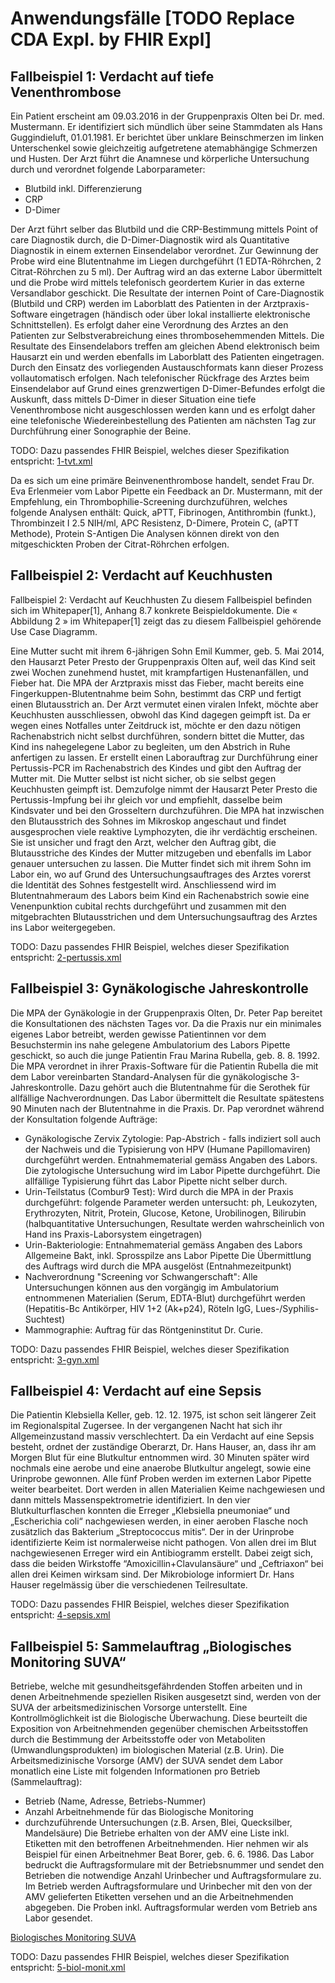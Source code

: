 # Anwendungsfälle [TODO Replace CDA Expl. by FHIR Expl]

## Fallbeispiel 1: Verdacht auf tiefe Venenthrombose

Ein Patient erscheint am 09.03.2016 in der Gruppenpraxis Olten bei Dr. med. Mustermann. Er identifiziert sich mündlich über seine Stammdaten als Hans Guggindieluft, 01.01.1981. Er berichtet über unklare Beinschmerzen im linken Unterschenkel sowie gleichzeitig aufgetretene atemabhängige Schmerzen und Husten. Der Arzt führt die Anamnese und körperliche Untersuchung durch und verordnet folgende Laborparameter:

* Blutbild inkl. Differenzierung
* CRP
* D-Dimer

Der Arzt führt selber das Blutbild und die CRP-Bestimmung mittels Point of care Diagnostik durch, die D-Dimer-Diagnostik wird als Quantitative Diagnostik in einem externen Einsendelabor verordnet. Zur Gewinnung der Probe wird eine Blutentnahme im Liegen durchgeführt (1 EDTA-Röhrchen, 2 Citrat-Röhrchen zu 5 ml). Der Auftrag wird an das externe Labor übermittelt und die Probe wird mittels telefonisch geordertem Kurier in das externe Versandlabor geschickt. Die Resultate der internen Point of Care-Diagnostik (Blutbild und CRP) werden im Laborblatt des Patienten in der Arztpraxis-Software eingetragen (händisch oder über lokal installierte elektronische Schnittstellen). Es erfolgt daher eine Verordnung des Arztes an den Patienten zur Selbstverabreichung eines thrombosehemmenden Mittels.
Die Resultate des Einsendelabors treffen am gleichen Abend elektronisch beim Hausarzt ein und werden ebenfalls im Laborblatt des Patienten eingetragen. Durch den Einsatz des vorliegenden Austauschformats kann dieser Prozess vollautomatisch erfolgen. Nach telefonischer Rückfrage des Arztes beim Einsendelabor auf Grund eines grenzwertigen D-Dimer-Befundes erfolgt die Auskunft, dass mittels D-Dimer in dieser Situation eine tiefe Venenthrombose nicht ausgeschlossen werden kann und es erfolgt daher eine telefonische Wiedereinbestellung des Patienten am nächsten Tag zur Durchführung einer Sonographie der Beine.

TODO: Dazu passendes FHIR Beispiel, welches dieser Spezifikation entspricht:
[1-tvt.xml](https://svn.code.sf.net/p/hl7ch/code/trunk/projects/eHealthSuisse/eLaborauftrag/v1.0/FHIR-1_VerdachtAufTiefeVenenthrombose.xml)

Da es sich um eine primäre Beinvenenthrombose handelt, sendet Frau Dr. Eva Erlenmeier vom Labor Pipette ein Feedback an Dr. Mustermann, mit der Empfehlung, ein Thrombophilie-Screening durchzuführen, welches folgende Analysen enthält:
Quick, aPTT, Fibrinogen, Antithrombin (funkt.), Thrombinzeit I 2.5 NIH/ml, APC Resistenz, D-Dimere, Protein C, (aPTT Methode), Protein S-Antigen
Die Analysen können direkt von den mitgeschickten Proben der Citrat-Röhrchen erfolgen.

## Fallbeispiel 2: Verdacht auf Keuchhusten

Fallbeispiel 2: Verdacht auf Keuchhusten
Zu diesem Fallbeispiel befinden sich im Whitepaper[1], Anhang 8.7 konkrete Beispieldokumente. Die « Abbildung 2 » im Whitepaper[1] zeigt das zu diesem Fallbeispiel gehörende Use Case Diagramm.

Eine Mutter sucht mit ihrem 6-jährigen Sohn Emil Kummer, geb. 5. Mai 2014, den Hausarzt Peter Presto der Gruppenpraxis Olten auf, weil das Kind seit zwei Wochen zunehmend hustet, mit krampfartigen Hustenanfällen, und Fieber hat. Die MPA der Arztpraxis misst das Fieber, macht bereits eine Fingerkuppen-Blutentnahme beim Sohn, bestimmt das CRP und fertigt einen Blutausstrich an. Der Arzt vermutet einen viralen Infekt, möchte aber Keuchhusten ausschliessen, obwohl das Kind dagegen geimpft ist. Da er wegen eines Notfalles unter Zeitdruck ist, möchte er den dazu nötigen Rachenabstrich nicht selbst durchführen, sondern bittet die Mutter, das Kind ins nahegelegene Labor zu begleiten, um den Abstrich in Ruhe anfertigen zu lassen.
Er erstellt einen Laborauftrag zur Durchführung einer Pertussis-PCR im Rachenabstrich des Kindes und gibt den Auftrag der Mutter mit. Die Mutter selbst ist nicht sicher, ob sie selbst gegen Keuchhusten geimpft ist. Demzufolge nimmt der Hausarzt Peter Presto die Pertussis-Impfung bei ihr gleich vor und empfiehlt, dasselbe beim Kindsvater und bei den Grosseltern durchzuführen. Die MPA hat inzwischen den Blutausstrich des Sohnes im Mikroskop angeschaut und findet ausgesprochen viele reaktive Lymphozyten, die ihr verdächtig erscheinen. Sie ist unsicher und fragt den Arzt, welcher den Auftrag gibt, die Blutausstriche des Kindes der Mutter mitzugeben und ebenfalls im Labor genauer untersuchen zu lassen.
Die Mutter findet sich mit ihrem Sohn im Labor ein, wo auf Grund des Untersuchungsauftrages des Arztes vorerst die Identität des Sohnes festgestellt wird. Anschliessend wird im Blutentnahmeraum des Labors beim Kind ein Rachenabstrich sowie eine Venenpunktion cubital rechts durchgeführt und zusammen mit den mitgebrachten Blutausstrichen und dem Untersuchungsauftrag des Arztes ins Labor weitergegeben.

TODO: Dazu passendes FHIR Beispiel, welches dieser Spezifikation entspricht:
[2-pertussis.xml](https://svn.code.sf.net/p/hl7ch/code/trunk/projects/eHealthSuisse/eLaborauftrag/v1.0/FHIR-2_Keuchhusten.xml)

## Fallbeispiel 3: Gynäkologische Jahreskontrolle

Die MPA der Gynäkologie in der Gruppenpraxis Olten, Dr. Peter Pap bereitet die Konsultationen des nächsten Tages vor. Da die Praxis nur ein minimales eigenes Labor betreibt, werden gewisse Patientinnen vor dem Besuchstermin ins nahe gelegene Ambulatorium des Labors Pipette geschickt, so auch die junge Patientin Frau Marina Rubella, geb. 8. 8. 1992. Die MPA verordnet in ihrer Praxis-Software für die Patientin Rubella die mit dem Labor vereinbarten Standard-Analysen für die gynäkologische 3-Jahreskontrolle. Dazu gehört auch die Blutentnahme für die Serothek für allfällige Nachverordnungen.
Das Labor übermittelt die Resultate spätestens 90 Minuten nach der Blutentnahme in die Praxis. Dr. Pap verordnet während der Konsultation folgende Aufträge:

* Gynäkologische Zervix Zytologie: Pap-Abstrich - falls indiziert soll auch der Nachweis und die Typisierung von HPV (Humane Papillomaviren) durchgeführt werden.
 Entnahmematerial gemäss Angaben des Labors.
 Die zytologische Untersuchung wird im Labor Pipette durchgeführt. Die allfällige Typisierung führt das Labor Pipette nicht selber durch.
* Urin-Teilstatus (Combur9 Test): Wird durch die MPA in der Praxis durchgeführt: folgende Parameter werden untersucht: ph, Leukozyten, Erythrozyten, Nitrit, Protein, Glucose, Ketone, Urobilinogen, Bilirubin (halbquantitative Untersuchungen, Resultate werden wahrscheinlich von Hand ins Praxis-Laborsystem eingetragen)
* Urin-Bakteriologie: Entnahmematerial gemäss Angaben des Labors
Allgemeine Bakt, inkl. Sprosspilze ans Labor Pipette
Die Übermittlung des Auftrags wird durch die MPA ausgelöst (Entnahmezeitpunkt)
* Nachverordnung "Screening vor Schwangerschaft": Alle Untersuchungen können aus den vorgängig im Ambulatorium entnommenen Materialien (Serum, EDTA-Blut) durchgeführt werden (Hepatitis-Bc Antikörper, HIV 1+2 (Ak+p24), Röteln IgG, Lues-/Syphilis-Suchtest)
* Mammographie: Auftrag für das Röntgeninstitut Dr. Curie.

TODO: Dazu passendes FHIR Beispiel, welches dieser Spezifikation entspricht:
[3-gyn.xml](https://svn.code.sf.net/p/hl7ch/code/trunk/projects/eHealthSuisse/eLaborauftrag/v1.0/FHIR-3_GynaekolJahreskontrolle.xml)

## Fallbeispiel 4: Verdacht auf eine Sepsis

Die Patientin Klebsiella Keller, geb. 12. 12. 1975, ist schon seit längerer Zeit im Regionalspital Zugersee. In der vergangenen Nacht hat sich ihr Allgemeinzustand massiv verschlechtert. Da ein Verdacht auf eine Sepsis besteht, ordnet der zuständige Oberarzt, Dr. Hans Hauser, an, dass ihr  am Morgen Blut für eine Blutkultur entnommen wird. 30 Minuten später wird nochmals eine aerobe und eine anaerobe Blutkultur angelegt, sowie eine Urinprobe gewonnen.
Alle fünf Proben werden im externen Labor Pipette weiter bearbeitet. Dort werden in allen Materialien Keime nachgewiesen und dann mittels Massenspektrometrie identifiziert. In den vier Blutkulturflaschen konnten die Erreger „Klebsiella pneumoniae“ und „Escherichia coli“ nachgewiesen werden, in einer aeroben Flasche noch zusätzlich das Bakterium „Streptococcus mitis“. Der in der Urinprobe identifizierte Keim ist normalerweise nicht pathogen.
Von allen drei im Blut nachgewiesenen Erreger wird ein Antibiogramm erstellt. Dabei zeigt sich, dass die beiden Wirkstoffe “Amoxicillin+Clavulansäure“ und „Ceftriaxon“ bei allen drei Keimen wirksam sind. Der Mikrobiologe informiert Dr. Hans Hauser regelmässig über die verschiedenen Teilresultate.

TODO: Dazu passendes FHIR Beispiel, welches dieser Spezifikation entspricht:
[4-sepsis.xml](https://svn.code.sf.net/p/hl7ch/code/trunk/projects/eHealthSuisse/eLaborauftrag/v1.0/FHIR-4_Sepsis.xml)

## Fallbeispiel 5: Sammelauftrag „Biologisches Monitoring SUVA“

Betriebe, welche mit gesundheitsgefährdenden Stoffen arbeiten und in denen Arbeitnehmende speziellen Risiken ausgesetzt sind, werden von der SUVA der arbeitsmedizinischen Vorsorge unterstellt. Eine Kontrollmöglichkeit ist die Biologische Überwachung. Diese beurteilt die Exposition von Arbeitnehmenden gegenüber chemischen Arbeitsstoffen durch die Bestimmung der Arbeitsstoffe oder von Metaboliten (Umwandlungsprodukten) im biologischen Material (z.B. Urin).
Die Arbeitsmedizinische Vorsorge (AMV) der SUVA sendet dem Labor monatlich eine Liste mit folgenden Informationen pro Betrieb (Sammelauftrag):

* Betrieb (Name, Adresse, Betriebs-Nummer)
* Anzahl Arbeitnehmende für das Biologische Monitoring
* durchzuführende Untersuchungen (z.B. Arsen, Blei, Quecksilber, Mandelsäure)
Die Betriebe erhalten von der AMV eine Liste inkl. Etiketten mit den betroffenen Arbeitnehmenden. Hier nehmen wir als Beispiel für einen Arbeitnehmer Beat Borer, geb. 6. 6. 1986. Das Labor bedruckt die Auftragsformulare mit der Betriebsnummer und sendet den Betrieben die notwendige Anzahl Urinbecher und Auftragsformulare zu. Im Betrieb werden Auftragsformulare und Urinbecher mit den von der AMV gelieferten Etiketten versehen und an die Arbeitnehmenden abgegeben. Die Proben inkl. Auftragsformular werden vom Betrieb ans Labor gesendet.

[Biologisches Monitoring SUVA](https://www.suva.ch/de-CH/material/Factsheets/biologisches-monitoring-und-biologische-arbeitsstofftoleranzwerte)

TODO: Dazu passendes FHIR Beispiel, welches dieser Spezifikation entspricht:
[5-biol-monit.xml](https://svn.code.sf.net/p/hl7ch/code/trunk/projects/eHealthSuisse/eLaborauftrag/v1.0/FHIR-5_BiologischesMonitoring.xml)

